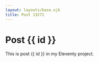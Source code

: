 ```yaml
---
layout: layouts/base.njk
title: Post 13271
---
```


# Post {{ id }}

This is post {{ id }} in my Eleventy project.

